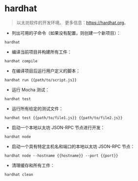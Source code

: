 # hardhat

> 以太坊软件的开发环境。
> 更多信息：<https://hardhat.org>。

- 列出可用的子命令（如果没有配置，则创建一个新项目）：

`hardhat`

- 编译当前项目并构建所有工件：

`hardhat compile`

- 在编译项目后运行用户定义的脚本：

`hardhat run {{path/to/script.js}}`

- 运行 Mocha 测试：

`hardhat test`

- 运行所有给定的测试文件：

`hardhat test {{path/to/file1.js}} {{path/to/file2.js}}`

- 启动一个本地以太坊 JSON-RPC 节点进行开发：

`hardhat node`

- 启动一个具有特定主机名和端口的本地以太坊 JSON-RPC 节点：

`hardhat node --hostname {{hostname}} --port {{port}}`

- 清理缓存和所有工件：

`hardhat clean`